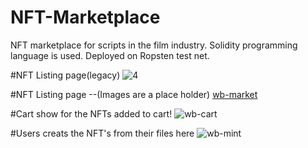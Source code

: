 # NFT-Marketplace
NFT marketplace for scripts in the film industry. Solidity programming language is used. Deployed on Ropsten test net. 

#NFT Listing page(legacy)
![4](https://user-images.githubusercontent.com/44867763/150645123-a5b5d0b8-862d-4933-945e-6e078a846d42.png)

#NFT Listing page 
--(Images are a place holder)
[wb-market](https://user-images.githubusercontent.com/44867763/151759301-8fbe60ae-8920-4765-b7b5-d3dc500f2407.png)

#Cart show for the NFTs added to cart!
![wb-cart](https://user-images.githubusercontent.com/44867763/151758979-22f88368-69de-4f32-9b97-9a49d4086e3e.png)

#Users creats the NFT's from their files here
![wb-mint](https://user-images.githubusercontent.com/44867763/151759271-8d285978-1b83-4e06-a0d3-d222ecaeb121.png)
